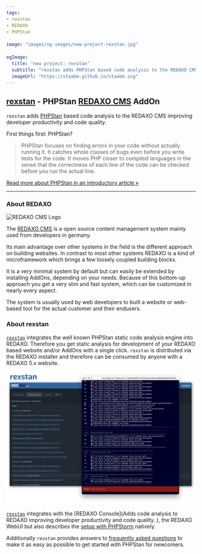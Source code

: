 ```yaml
---
tags:
- rexstan
- REDAXO
- PHPStan

image: "images/og-images/new-project-rexstan.jpg"

ogImage:
  title: "new project: rexstan"
  subtitle: "rexstan adds PHPStan based code analysis to the REDAXO CMS"
  imageUrl: "https://staabm.github.io/staabm.svg"
---
```


## [rexstan](https://github.com/FriendsOfREDAXO/rexstan) - PHPStan [REDAXO CMS](https://redaxo.org/) AddOn

`rexstan` adds [PHPStan](https://phpstan.org) based code analysis to the REDAXO CMS improving developer productivity and code quality.

First things first: PHPStan?

> PHPStan focuses on finding errors in your code without actually running it. It catches whole classes of bugs even before you write tests for the code. It moves PHP closer to compiled languages in the sense that the correctness of each line of the code can be checked before you run the actual line.

[Read more about PHPStan in an introductory article »](https://phpstan.org/blog/find-bugs-in-your-code-without-writing-tests)


---

### About REDAXO 

<img width="216" alt="REDAXO CMS Logo" src="https://user-images.githubusercontent.com/120441/174436564-500d7c16-d97b-4ebb-acd2-5b9ea08d1d75.png"> 

The [REDAXO CMS](https://redaxo.org/) is a open source content management system mainly used from developers in germany.

Its main advantage over other systems in the field is the different approach on building websites.
In contrast to most other systems REDAXO is a kind of microframework which brings a few loosely coupled building blocks.

It is a very minimal system by default but can easily be extended by installing AddOns, depending on your needs.
Because of this bottom-up approach you get a very slim and fast system, which can be customized in nearly every aspect.

The system is usually used by web developers to built a website or web-based tool for the actual customer and their endusers.

### About rexstan

[`rexstan`](https://github.com/FriendsOfREDAXO/rexstan) integrates the well known PHPStan static code analysis engine into REDAXO. Therefore you get static analysis for development of your REDAXO based website and/or AddOns with a single click. `rexstan` is distributed via the REDAXO installer and therefore can be consumed by anyone with a REDAXO 5.x website.

![Screenshots](https://github.com/FriendsOfREDAXO/rexstan/blob/assets/stanscreen.png?raw=true)

[`rexstan`](https://github.com/FriendsOfREDAXO/rexstan) integrates with the [REDAXO Console](Adds code analysis to REDAXO improving developer productivity and code quality.
), the REDAXO WebUI but also describes the [setup with PHPStorm](https://github.com/FriendsOfREDAXO/rexstan/blob/main/README.md#phpstorm) natively.

Additionally `rexstan` provides answers to [frequently asked questions](https://github.com/FriendsOfREDAXO/rexstan/blob/main/FAQ.md) to make it as easy as possible to get started with PHPStan for newcomers.
